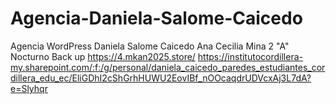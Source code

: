 # Agencia-Daniela-Salome-Caicedo
Agencia WordPress Daniela Salome Caicedo
Ana Cecilia Mina
2 "A" Nocturno
Back up
https://4.mkan2025.store/
https://institutocordillera-my.sharepoint.com/:f:/g/personal/daniela_caicedo_paredes_estudiantes_cordillera_edu_ec/EliGDhI2cShGrhHUWU2EovIBf_nOOcaqdrUDVcxAj3L7dA?e=Slyhqr


